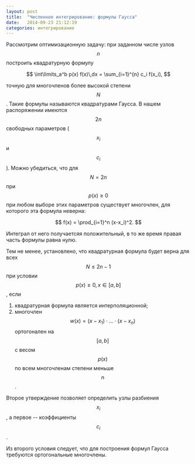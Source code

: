 ```yaml
---
layout: post
title:  "Численное интегрирование: формулы Гаусса"
date:   2014-09-23 21:12:19
categories: интегрирование
---
```


Рассмотрим оптимизационную задачу: при заданном числе узлов $$n$$ построить
квадратурную формулу

$$
    \int\limits_a^b p(x) f(x)\,dx = \sum_{i=1}^{n} c_i f(x_i),
$$

точную для многочленов более высокой степени $$N$$. Такие формулы называются
квадратурами Гаусса. В нашем распоряжении имеются $$2n$$ свободных параметров
($$x_i$$ и $$c_i$$). Можно убедиться, что для $$N=2n$$ при $$p(x) \ge 0$$ при
любом выборе этих параметров существует многочлен, для которого эта формула
неверна:

$$
    f(x) = \prod_{i=1}^n (x-x_i)^2.
$$

Интеграл от него получаетсяя положительный, в то же время правая часть формулы
равна нулю.

Тем не менее, установлено, что квадратурная формула будет верна для всех
$$ N \le 2n - 1 $$ при условии $$ p(x) \ge 0, x \in [a,b] $$, если

1. квадратурная формула является интерполяционной;
2. многочлен $$ w(x) =  (x-x_1)\cdot\ldots\cdot(x-x_n) $$ ортогонален
   на $$[a, b]$$ с весом $$ p(x) $$ по всем многочленам степени меньше $$n$$.

Второе утверждение позволяет определить узлы разбиения $$x_i$$, а первое --
коэффициенты $$c_i$$.

Из второго условия следует, что для построения формул Гаусса требуются
ортогональные многочлены.
